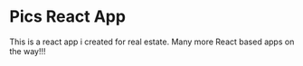 # Pics React App
This is a react app i created for real estate. 
Many more React based apps on the way!!!
